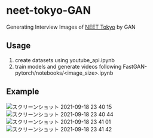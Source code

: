 # neet-tokyo-GAN

Generating Interview Images of [NEET Tokyo](https://www.youtube.com/c/neet-tokyo) by GAN

## Usage
1. create datasets using youtube_api.ipynb
2. train models and generate videos following FastGAN-pytorch/notebooks/<image_size>.ipynb

## Example
![スクリーンショット 2021-09-18 23 40 15](https://user-images.githubusercontent.com/57225520/133892615-99dad77d-25cc-47a2-93b2-74bf8c48db12.png)
![スクリーンショット 2021-09-18 23 40 44](https://user-images.githubusercontent.com/57225520/133892616-71f52fae-2417-4b1e-9eb3-928a10eabddd.png)
![スクリーンショット 2021-09-18 23 41 01](https://user-images.githubusercontent.com/57225520/133892618-fbb6a185-0158-4615-8aff-481455cb118b.png)
![スクリーンショット 2021-09-18 23 41 42](https://user-images.githubusercontent.com/57225520/133892620-c944d8bd-102d-416b-b849-87763b85d711.png)
